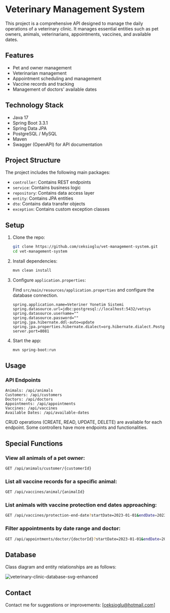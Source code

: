 # Veterinary Management System

This project is a comprehensive API designed to manage the daily operations of a veterinary clinic. It manages essential entities such as pet owners, animals, veterinarians, appointments, vaccines, and available dates.

## Features

- Pet and owner management
- Veterinarian management
- Appointment scheduling and management
- Vaccine records and tracking
- Management of doctors' available dates

## Technology Stack

- Java 17
- Spring Boot 3.3.1
- Spring Data JPA
- PostgreSQL / MySQL
- Maven
- Swagger (OpenAPI) for API documentation

## Project Structure

The project includes the following main packages:

- `controller`: Contains REST endpoints
- `service`: Contains business logic
- `repository`: Contains data access layer
- `entity`: Contains JPA entities
- `dto`: Contains data transfer objects
- `exception`: Contains custom exception classes

## Setup

1. Clone the repo:

    ```bash
    git clone https://github.com/ceksioglu/vet-management-system.git
    cd vet-management-system
    ```

2. Install dependencies:

    ```bash
    mvn clean install
    ```

3. Configure `application.properties`:

    Find `src/main/resources/application.properties` and configure the database connection.

    ```properties
    spring.application.name=Veteriner Yonetim Sistemi
    spring.datasource.url=jdbc:postgresql://localhost:5432/vetsys
    spring.datasource.username=""
    spring.datasource.password=""
    spring.jpa.hibernate.ddl-auto=update
    spring.jpa.properties.hibernate.dialect=org.hibernate.dialect.PostgreSQLDialect
    server.port=8081
    ```

4. Start the app:

    ```bash
    mvn spring-boot:run
    ```

## Usage

### API Endpoints
    Animals: /api/animals
    Customers: /api/customers
    Doctors: /api/doctors
    Appointments: /api/appointments
    Vaccines: /api/vaccines
    Available Dates: /api/available-dates

CRUD operations (CREATE, READ, UPDATE, DELETE) are available for each endpoint.
Some controllers have more endpoints and functionalities.

## Special Functions

### View all animals of a pet owner:

```bash
GET /api/animals/customer/{customerId}
```

### List all vaccine records for a specific animal:

```bash
GET /api/vaccines/animal/{animalId}
```

### List animals with vaccine protection end dates approaching:

```bash
GET /api/vaccines/protection-end-date?startDate=2023-01-01&endDate=2023-12-31
```

### Filter appointments by date range and doctor:


```bash
GET /api/appointments/doctor/{doctorId}?startDate=2023-01-01&endDate=2023-12-31
```

## Database

Class diagram and entity relationships are as follows:

![veterinary-clinic-database-svg-enhanced](https://github.com/user-attachments/assets/2aabc0b8-f565-4710-b396-3e4f98efbbf2)

## Contact

Contact me for suggestions or improvements: [ceksioglu@hotmail.com]

